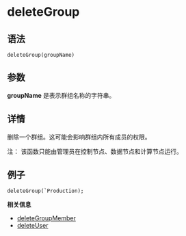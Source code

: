 # deleteGroup

## 语法

`deleteGroup(groupName)`

## 参数

**groupName** 是表示群组名称的字符串。

## 详情

删除一个群组。这可能会影响群组内所有成员的权限。

注： 该函数只能由管理员在控制节点、数据节点和计算节点运行。

## 例子

```
deleteGroup(`Production);
```

**相关信息**

* [deleteGroupMember](deleteGroupMember.html "deleteGroupMember")
* [deleteUser](deleteUser.html "deleteUser")

